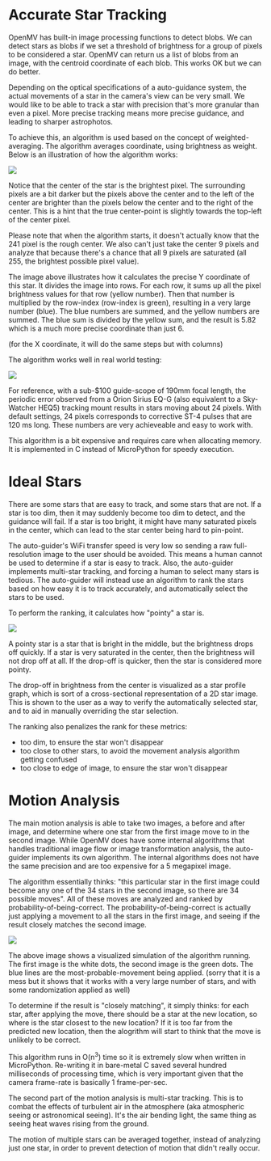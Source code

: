 Accurate Star Tracking
======================

OpenMV has built-in image processing functions to detect blobs. We can detect stars as blobs if we set a threshold of brightness for a group of pixels to be considered a star. OpenMV can return us a list of blobs from an image, with the centroid coordinate of each blob. This works OK but we can do better.

Depending on the optical specifications of a auto-guidance system, the actual movements of a star in the camera's view can be very small. We would like to be able to track a star with precision that's more granular than even a pixel. More precise tracking means more precise guidance, and leading to sharper astrophotos.

To achieve this, an algorithm is used based on the concept of weighted-averaging. The algorithm averages coordinate, using brightness as weight. Below is an illustration of how the algorithm works:

![](img/star_center_find/subpixel_tracking.png)

Notice that the center of the star is the brightest pixel. The surrounding pixels are a bit darker but the pixels above the center and to the left of the center are brighter than the pixels below the center and to the right of the center. This is a hint that the true center-point is slightly towards the top-left of the center pixel.

Please note that when the algorithm starts, it doesn't actually know that the 241 pixel is the rough center. We also can't just take the center 9 pixels and analyze that because there's a chance that all 9 pixels are saturated (all 255, the brightest possible pixel value).

The image above illustrates how it calculates the precise Y coordinate of this star. It divides the image into rows. For each row, it sums up all the pixel brightness values for that row (yellow number). Then that number is multiplied by the row-index (row-index is green), resulting in a very large number (blue). The blue numbers are summed, and the yellow numbers are summed. The blue sum is divided by the yellow sum, and the result is 5.82 which is a much more precise coordinate than just 6.

(for the X coordinate, it will do the same steps but with columns)

The algorithm works well in real world testing:

![](img/star_center_find/star_tracking_real.png)

For reference, with a sub-$100 guide-scope of 190mm focal length, the periodic error observed from a Orion Sirius EQ-G (also equivalent to a Sky-Watcher HEQ5) tracking mount results in stars moving about 24 pixels. With default settings, 24 pixels corresponds to corrective ST-4 pulses that are 120 ms long. These numbers are very achieveable and easy to work with.

This algorithm is a bit expensive and requires care when allocating memory. It is implemented in C instead of MicroPython for speedy execution.

Ideal Stars
===========

There are some stars that are easy to track, and some stars that are not. If a star is too dim, then it may suddenly become too dim to detect, and the guidance will fail. If a star is too bright, it might have many saturated pixels in the center, which can lead to the star center being hard to pin-point.

The auto-guider's WiFi transfer speed is very low so sending a raw full-resolution image to the user should be avoided. This means a human cannot be used to determine if a star is easy to track. Also, the auto-guider implements multi-star tracking, and forcing a human to select many stars is tedious. The auto-guider will instead use an algorithm to rank the stars based on how easy it is to track accurately, and automatically select the stars to be used.

To perform the ranking, it calculates how "pointy" a star is.

![](img/star_center_find/star_pointiness.png)

A pointy star is a star that is bright in the middle, but the brightness drops off quickly. If a star is very saturated in the center, then the brightness will not drop off at all. If the drop-off is quicker, then the star is considered more pointy.

The drop-off in brightness from the center is visualized as a star profile graph, which is sort of a cross-sectional representation of a 2D star image. This is shown to the user as a way to verify the automatically selected star, and to aid in manually overriding the star selection.

The ranking also penalizes the rank for these metrics:
 * too dim, to ensure the star won't disappear
 * too close to other stars, to avoid the movement analysis algorithm getting confused
 * too close to edge of image, to ensure the star won't disappear

Motion Analysis
===============

The main motion analysis is able to take two images, a before and after image, and determine where one star from the first image move to in the second image. While OpenMV does have some internal algorithms that handles traditional image flow or image transformation analysis, the auto-guider implements its own algorithm. The internal algorithms does not have the same precision and are too expensive for a 5 megapixel image.

The algorithm essentially thinks: "this particular star in the first image could become any one of the 34 stars in the second image, so there are 34 possible moves". All of these moves are analyzed and ranked by probability-of-being-correct. The probability-of-being-correct is actually just applying a movement to all the stars in the first image, and seeing if the result closely matches the second image.

![](img/moveanalysis_test_visualization.png)

The above image shows a visualized simulation of the algorithm running. The first image is the white dots, the second image is the green dots. The blue lines are the most-probable-movement being applied. (sorry that it is a mess but it shows that it works with a very large number of stars, and with some randomization applied as well)

To determine if the result is "closely matching", it simply thinks: for each star, after applying the move, there should be a star at the new location, so where is the star closest to the new location? If it is too far from the predicted new location, then the alogrithm will start to think that the move is unlikely to be correct.

This algorithm runs in O(n<sup>3</sup>) time so it is extremely slow when written in MicroPython. Re-writing it in bare-metal C saved several hundred milliseconds of processing time, which is very important given that the camera frame-rate is basically 1 frame-per-sec.

The second part of the motion analysis is multi-star tracking. This is to combat the effects of turbulent air in the atmosphere (aka atmospheric seeing or astronomical seeing). It's the air bending light, the same thing as seeing heat waves rising from the ground.

The motion of multiple stars can be averaged together, instead of analyzing just one star, in order to prevent detection of motion that didn't really occur.


